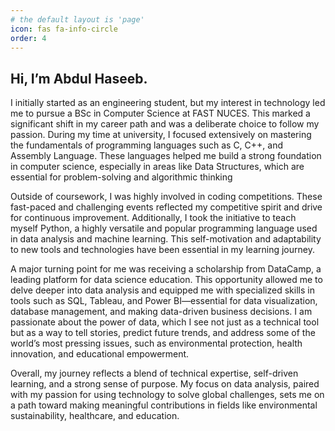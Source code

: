 ```yaml
---
# the default layout is 'page'
icon: fas fa-info-circle
order: 4
---
```


## Hi, I’m Abdul Haseeb.

I initially started as an engineering student, but my interest in technology led me to pursue a BSc in Computer Science at FAST NUCES. This marked a significant shift in my career path and was a deliberate choice to follow my passion. During my time at university, I focused extensively on mastering the fundamentals of programming languages such as C, C++, and Assembly Language. These languages helped me build a strong foundation in computer science, especially in areas like Data Structures, which are essential for problem-solving and algorithmic thinking

Outside of coursework, I was highly involved in coding competitions. These fast-paced and challenging events reflected my competitive spirit and drive for continuous improvement. Additionally, I took the initiative to teach myself Python, a highly versatile and popular programming language used in data analysis and machine learning. This self-motivation and adaptability to new tools and technologies have been essential in my learning journey.

A major turning point for me was receiving a scholarship from DataCamp, a leading platform for data science education. This opportunity allowed me to delve deeper into data analysis and equipped me with specialized skills in tools such as SQL, Tableau, and Power BI—essential for data visualization, database management, and making data-driven business decisions. I am passionate about the power of data, which I see not just as a technical tool but as a way to tell stories, predict future trends, and address some of the world’s most pressing issues, such as environmental protection, health innovation, and educational empowerment. 

Overall, my journey reflects a blend of technical expertise, self-driven learning, and a strong sense of purpose. My focus on data analysis, paired with my passion for using technology to solve global challenges, sets me on a path toward making meaningful contributions in fields like environmental sustainability, healthcare, and education.
